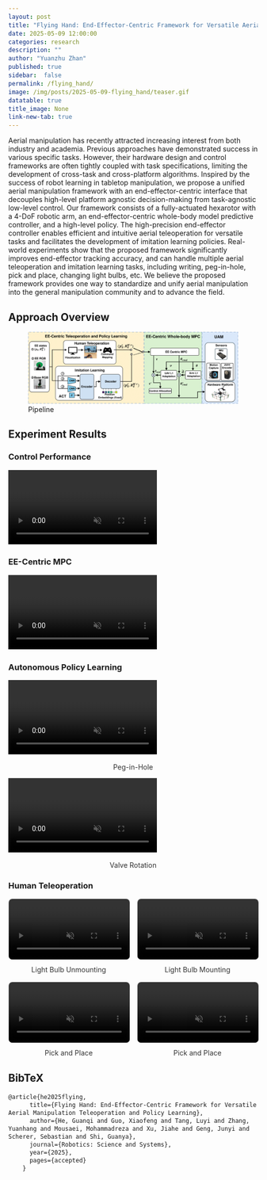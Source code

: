 ```yaml
---
layout: post
title: "Flying Hand: End-Effector-Centric Framework for Versatile Aerial Manipulation Teleoperation and Policy Learning"
date: 2025-05-09 12:00:00
categories: research
description: ""
author: "Yuanzhu Zhan"
published: true
sidebar:  false
permalink: /flying_hand/
image: /img/posts/2025-05-09-flying_hand/teaser.gif
datatable: true
title_image: None
link-new-tab: true
---
```



Aerial manipulation has recently attracted increasing interest from both industry and academia. Previous approaches have demonstrated success in various specific tasks. However, their hardware design and control frameworks are often tightly coupled with task specifications, limiting the development of cross-task and cross-platform algorithms. Inspired by the success of robot learning in tabletop manipulation, we propose a unified aerial manipulation framework with an end-effector-centric interface that decouples high-level platform agnostic decision-making from task-agnostic low-level control. Our framework consists of a fully-actuated hexarotor with a 4-DoF robotic arm, an end-effector-centric whole-body model predictive controller, and a high-level policy. The high-precision end-effector controller enables efficient and intuitive aerial teleoperation for versatile tasks and facilitates the development of imitation learning policies. Real-world experiments show that the proposed framework significantly improves end-effector tracking accuracy, and can handle multiple aerial teleoperation and imitation learning tasks, including writing, peg-in-hole, pick and place, changing light bulbs, etc. We believe the proposed framework provides one way to standardize and unify aerial manipulation into the general manipulation community and to advance the field.


## Approach Overview
<figure>
 <img src="/img/posts/2025-05-09-flying_hand/pipeline.png"/>
 <figcaption>
       Pipeline
 </figcaption>
</figure>

## Experiment Results
### Control Performance
<video controls autoplay loop muted playsinline 
       src="/img/posts/2025-05-09-flying_hand/endeffector_control_experiment.mp4" type="video/mp4">
</video>

### EE-Centric MPC
<video controls autoplay loop muted playsinline 
       src="/img/posts/2025-05-09-flying_hand/collision_avoidence.mp4" type="video/mp4">
</video>

### Autonomous Policy Learning
<style>
  .video-row {
    display: flex;
    flex-direction: column;
    align-items: center;
    margin-bottom: 16px;
  }

  .video-row video {
    max-width: 100%;
    border-radius: 8px;
  }

  .caption {
    text-align: center;
    margin-top: 8px;
    font-size: 14px;
    color: #333;
  }
</style>

<video controls autoplay loop muted playsinline 
       src="/img/posts/2025-05-09-flying_hand/peginhole_2.mp4" type="video/mp4">
</video>
<div class="caption">Peg-in-Hole</div>

<video controls autoplay loop muted playsinline 
       src="/img/posts/2025-05-09-flying_hand/valve_rotate_3.mp4" type="video/mp4">
</video>
<div class="caption">Valve Rotation</div>

### Human Teleoperation

<style>
  .video-grid {
    display: grid;
    grid-template-columns: repeat(2, 1fr);
    gap: 16px;
    max-width: 800px;
    margin: auto;
  }

  .video-item {
    text-align: center;
  }

  .video-item video {
    width: 100%;
    height: auto;
    border: 1px solid #ccc;
    border-radius: 8px;
  }

  .caption {
    margin-top: 8px;
    font-size: 14px;
    color: #333;
  }
</style>

<div class="video-grid">
  <div class="video-item">
    <video controls autoplay loop muted playsinline 
           src="/img/posts/2025-05-09-flying_hand/bulb_unmount_2.mp4" type="video/mp4">
    </video>
    <div class="caption">Light Bulb Unmounting</div>
  </div>
  <div class="video-item">
    <video controls autoplay loop muted playsinline 
           src="/img/posts/2025-05-09-flying_hand/bulb_mounting_2.mp4" type="video/mp4">
    </video>
    <div class="caption">Light Bulb Mounting</div>
  </div>
  <div class="video-item">
    <video controls autoplay loop muted playsinline 
           src="/img/posts/2025-05-09-flying_hand/pickandplace_glue.mp4" type="video/mp4">
    </video>
    <div class="caption">Pick and Place</div>
  </div>
  <div class="video-item">
    <video controls autoplay loop muted playsinline 
           src="/img/posts/2025-05-09-flying_hand/pickandplace_bluetape.mp4" type="video/mp4">
    </video>
    <div class="caption">Pick and Place</div>
  </div>
</div>

<!-- <video controls autoplay loop muted playsinline 
       src="/img/posts/2025-05-09-flying_hand/bulb_mounting_2.mp4" type="video/mp4">
</video>

<video controls autoplay loop muted playsinline 
       src="/img/posts/2025-05-09-flying_hand/bulb_unmount_2.mp4" type="video/mp4">
</video>

<video controls autoplay loop muted playsinline 
       src="/img/posts/2025-05-09-flying_hand/pickandplace_glue.mp4" type="video/mp4">
</video>


<video controls autoplay loop muted playsinline 
       src="/img/posts/2025-05-09-flying_hand/pickandplace_bluetape.mp4" type="video/mp4">
</video> -->

<!-- ### Publication -->
<section class="section" id="Publication">
  <div class="container is-max-desktop content">
    <h2 class="title">BibTeX</h2>
    <pre><code>@article{he2025flying,
      title={Flying Hand: End-Effector-Centric Framework for Versatile Aerial Manipulation Teleoperation and Policy Learning},
      author={He, Guanqi and Guo, Xiaofeng and Tang, Luyi and Zhang, Yuanhang and Mousaei, Mohammadreza and Xu, Jiahe and Geng, Junyi and Scherer, Sebastian and Shi, Guanya},
      journal={Robotics: Science and Systems},
      year={2025},
      pages={accepted}
    }
    </code></pre>
  </div>
</section>